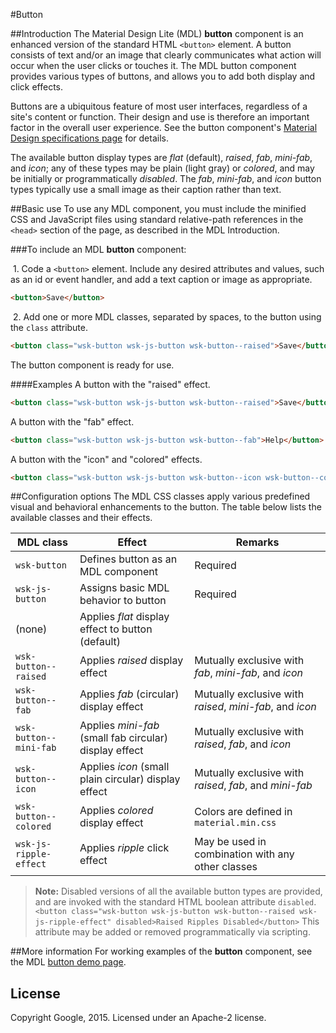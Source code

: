 #Button

##Introduction
The Material Design Lite (MDL) **button** component is an enhanced version of the standard HTML `<button>` element. A button consists of text and/or an image that clearly communicates what action will occur when the user clicks or touches it. The MDL button component provides various types of buttons, and allows you to add both display and click effects.

Buttons are a ubiquitous feature of most user interfaces, regardless of a site's content or function. Their design and use is therefore an important factor in the overall user experience. See the button component's [Material Design specifications page](http://www.google.com/design/spec/components/buttons.html) for details. 

The available button display types are *flat* (default), *raised*, *fab*, *mini-fab*, and *icon*; any of these types may be plain (light gray) or *colored*, and may be initially or programmatically *disabled*. The *fab*, *mini-fab*, and *icon* button types typically use a small image as their caption rather than text.

##Basic use
To use any MDL component, you must include the minified CSS and JavaScript files using standard relative-path references in the `<head>` section of the page, as described in the MDL Introduction.

###To include an MDL **button** component:

&nbsp;1. Code a `<button>` element. Include any desired attributes and values, such as an id or event handler, and add a text caption or image as appropriate.
```html
<button>Save</button>
```
&nbsp;2. Add one or more MDL classes, separated by spaces, to the button using the `class` attribute.
```html
<button class="wsk-button wsk-js-button wsk-button--raised">Save</button>
```

The button component is ready for use.

####Examples
A button with the "raised" effect.
```html
<button class="wsk-button wsk-js-button wsk-button--raised">Save</button>
```

A button with the "fab" effect.
```html
<button class="wsk-button wsk-js-button wsk-button--fab">Help</button>
```

A button with the "icon" and "colored" effects.
```html
<button class="wsk-button wsk-js-button wsk-button--icon wsk-button--colored">?</button>
```


##Configuration options
The MDL CSS classes apply various predefined visual and behavioral enhancements to the button. The table below lists the available classes and their effects.

| MDL class | Effect | Remarks |
|-----------|--------|---------|
| `wsk-button` | Defines button as an MDL component | Required |
| `wsk-js-button` | Assigns basic MDL behavior to button | Required |
| (none) | Applies *flat* display effect to button (default) |  |
| `wsk-button--raised` | Applies *raised* display effect | Mutually exclusive with *fab*, *mini-fab*, and *icon* |
| `wsk-button--fab` | Applies *fab* (circular) display effect | Mutually exclusive with *raised*, *mini-fab*, and *icon* |
| `wsk-button--mini-fab` | Applies *mini-fab* (small fab circular) display effect | Mutually exclusive with *raised*, *fab*, and *icon* |
| `wsk-button--icon` | Applies *icon* (small plain circular) display effect | Mutually exclusive with *raised*, *fab*, and *mini-fab*  |
| `wsk-button--colored` | Applies *colored* display effect | Colors are defined in `material.min.css` |
| `wsk-js-ripple-effect` | Applies *ripple* click effect | May be used in combination with any other classes |

>**Note:** Disabled versions of all the available button types are provided, and are invoked with the standard HTML boolean attribute `disabled`. `<button class="wsk-button wsk-js-button wsk-button--raised wsk-js-ripple-effect" disabled>Raised Ripples Disabled</button>`
>This attribute may be added or removed programmatically via scripting.

##More information
For working examples of the **button** component, see the MDL [button demo page](www.github.com/google/material-design-lite/src/button/demo.html).

## License

Copyright Google, 2015. Licensed under an Apache-2 license.

